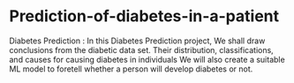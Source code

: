 # Prediction-of-diabetes-in-a-patient
Diabetes Prediction : In this Diabetes Prediction project, We shall draw conclusions from the diabetic data set. Their distribution, classifications, and causes for causing diabetes in individuals  We will also create a suitable ML model to foretell whether a person will develop diabetes or not.
